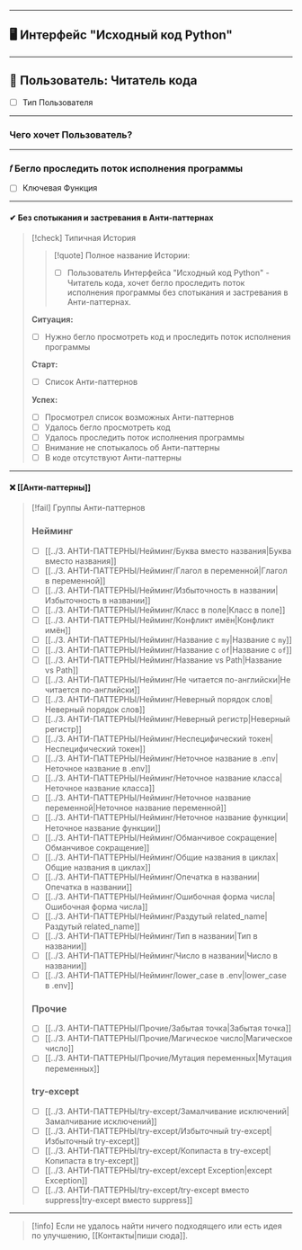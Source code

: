 ***
## 🖥️ Интерфейс "Исходный код Python"

***
## 👤 Пользователь: Читатель кода
- [ ] Тип Пользователя

***
### Чего хочет Пользователь?

***
### 𝑓 Бегло проследить поток исполнения программы
- [ ] Ключевая Функция

***
#### ✔ Без спотыкания и застревания в Анти-паттернах

>[!check] Типичная История
>>[!quote] Полное название Истории:
>>
>>- [ ] Пользователь Интерфейса "Исходный код Python" - Читатель кода, хочет бегло проследить поток исполнения программы без спотыкания и застревания в Анти-паттернах.
>
>**Ситуация:**
>- [ ] Нужно бегло просмотреть код и проследить поток исполнения программы
>
>**Старт:**
>- [ ] Список Анти-паттернов
>
>**Успех:**
>- [ ] Просмотрел список возможных Анти-паттернов
>- [ ] Удалось бегло просмотреть код
>- [ ] Удалось проследить поток исполнения программы
>- [ ] Внимание не спотыкалось об Анти-паттерны
>- [ ] В коде отсутствуют Анти-паттерны

***
#### ❌ [[Анти‐паттерны]]

>[!fail] Группы Анти-паттернов
>### Нейминг
>
>- [ ] [[../3. АНТИ-ПАТТЕРНЫ/Нейминг/Буква вместо названия|Буква вместо названия]]
>- [ ] [[../3. АНТИ-ПАТТЕРНЫ/Нейминг/Глагол в переменной|Глагол в переменной]]
>- [ ] [[../3. АНТИ-ПАТТЕРНЫ/Нейминг/Избыточность в названии|Избыточность в названии]]
>- [ ] [[../3. АНТИ-ПАТТЕРНЫ/Нейминг/Класс в поле|Класс в поле]]
>- [ ] [[../3. АНТИ-ПАТТЕРНЫ/Нейминг/Конфликт имён|Конфликт имён]]
>- [ ] [[../3. АНТИ-ПАТТЕРНЫ/Нейминг/Название с `my`|Название с `my`]]
>- [ ] [[../3. АНТИ-ПАТТЕРНЫ/Нейминг/Название с `of`|Название с `of`]]
>- [ ] [[../3. АНТИ-ПАТТЕРНЫ/Нейминг/Название vs Path|Название vs Path]]
>- [ ] [[../3. АНТИ-ПАТТЕРНЫ/Нейминг/Не читается по-английски|Не читается по-английски]]
>- [ ] [[../3. АНТИ-ПАТТЕРНЫ/Нейминг/Неверный порядок слов|Неверный порядок слов]]
>- [ ] [[../3. АНТИ-ПАТТЕРНЫ/Нейминг/Неверный регистр|Неверный регистр]]
>- [ ] [[../3. АНТИ-ПАТТЕРНЫ/Нейминг/Неспецифический токен|Неспецифический токен]]
>- [ ] [[../3. АНТИ-ПАТТЕРНЫ/Нейминг/Неточное название в .env|Неточное название в .env]]
>- [ ] [[../3. АНТИ-ПАТТЕРНЫ/Нейминг/Неточное название класса|Неточное название класса]]
>- [ ] [[../3. АНТИ-ПАТТЕРНЫ/Нейминг/Неточное название переменной|Неточное название переменной]]
>- [ ] [[../3. АНТИ-ПАТТЕРНЫ/Нейминг/Неточное название функции|Неточное название функции]]
>- [ ] [[../3. АНТИ-ПАТТЕРНЫ/Нейминг/Обманчивое сокращение|Обманчивое сокращение]]
>- [ ] [[../3. АНТИ-ПАТТЕРНЫ/Нейминг/Общие названия в циклах|Общие названия в циклах]]
>- [ ] [[../3. АНТИ-ПАТТЕРНЫ/Нейминг/Опечатка в названии|Опечатка в названии]]
>- [ ] [[../3. АНТИ-ПАТТЕРНЫ/Нейминг/Ошибочная форма числа|Ошибочная форма числа]]
>- [ ] [[../3. АНТИ-ПАТТЕРНЫ/Нейминг/Раздутый related_name|Раздутый related_name]]
>- [ ] [[../3. АНТИ-ПАТТЕРНЫ/Нейминг/Тип в названии|Тип в названии]]
>- [ ] [[../3. АНТИ-ПАТТЕРНЫ/Нейминг/Число в названии|Число в названии]]
>- [ ] [[../3. АНТИ-ПАТТЕРНЫ/Нейминг/lower_case в .env|lower_case в .env]]
>
>### Прочие
>
>- [ ] [[../3. АНТИ-ПАТТЕРНЫ/Прочие/Забытая точка|Забытая точка]]
>- [ ] [[../3. АНТИ-ПАТТЕРНЫ/Прочие/Магическое число|Магическое число]]
>- [ ] [[../3. АНТИ-ПАТТЕРНЫ/Прочие/Мутация переменных|Мутация переменных]]
>
>### try-except
>
>- [ ] [[../3. АНТИ-ПАТТЕРНЫ/try-except/Замалчивание исключений|Замалчивание исключений]]
>- [ ] [[../3. АНТИ-ПАТТЕРНЫ/try-except/Избыточный try-except|Избыточный try-except]]
>- [ ] [[../3. АНТИ-ПАТТЕРНЫ/try-except/Копипаста в try-except|Копипаста в try-except]]
>- [ ] [[../3. АНТИ-ПАТТЕРНЫ/try-except/except Exception|except Exception]]
>- [ ] [[../3. АНТИ-ПАТТЕРНЫ/try-except/try-except вместо suppress|try-except вместо suppress]]

***

> [!info]
> Если не удалось найти ничего подходящего или есть идея по улучшению, [[Контакты|пиши сюда]].
